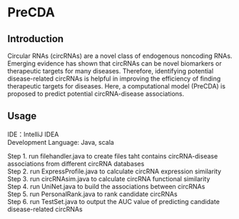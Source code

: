 # PreCDA
## Introduction
Circular RNAs (circRNAs) are a novel class of endogenous noncoding RNAs. Emerging evidence has shown that circRNAs can be novel biomarkers or therapeutic targets for many diseases. Therefore, identifying potential disease-related circRNAs is helpful in improving the efficiency of finding therapeutic targets for diseases. Here, a computational model (PreCDA) is proposed to predict potential circRNA-disease associations.
## Usage
IDE：IntelliJ IDEA  
Development Language: Java, scala  

Step 1. run filehandler.java to create files taht contains circRNA-disease associations from different circRNA databases  
Step 2. run ExpressProfile.java to calculate circRNA expression similarity  
Step 3. run circRNAsim.java to calculate circRNA functional similarity  
Step 4. run UniNet.java to build the associations between circRNAs  
Step 5. run PersonalRank.java to rank candidate circRNAs  
Step 6. run TestSet.java to output the AUC value of predicting candidate disease-related circRNAs 
